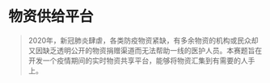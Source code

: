 # 物资供给平台

> 2020年，新冠肺炎肆虐，各类防疫物资紧缺，有多余物资的机构或民众却又因缺乏透明公开的物资捐赠渠道而无法帮助一线的医护人员。本赛题旨在开发一个疫情期间的实时物资共享平台，能够将物资汇集到有需要的人手上。

